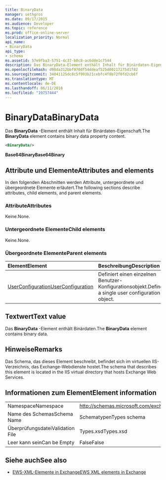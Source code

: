 ```yaml
---
title: BinaryData
manager: sethgros
ms.date: 09/17/2015
ms.audience: Developer
ms.topic: reference
ms.prod: office-online-server
localization_priority: Normal
api_name:
- BinaryData
api_type:
- schema
ms.assetid: 57e9fba3-5751-4c37-b0c8-ac6dde1c7544
description: Das BinaryData-Element enthält Inhalt für Binärdaten-Eigenschaft.
ms.openlocfilehash: d98da312bbf970df54ddeaf525d00217275d1f82
ms.sourcegitcommit: 34041125dc8c5f993b21cebfc4f8b72f0fd2cb6f
ms.translationtype: MT
ms.contentlocale: de-DE
ms.lasthandoff: 06/11/2018
ms.locfileid: "19757444"
---
```

# <a name="binarydata"></a><span data-ttu-id="4174d-103">BinaryData</span><span class="sxs-lookup"><span data-stu-id="4174d-103">BinaryData</span></span>

<span data-ttu-id="4174d-104">Das **BinaryData** -Element enthält Inhalt für Binärdaten-Eigenschaft.</span><span class="sxs-lookup"><span data-stu-id="4174d-104">The **BinaryData** element contains binary data property content.</span></span> 
  
```xml
<BinaryData/>
```

 <span data-ttu-id="4174d-105">**Base64Binary**</span><span class="sxs-lookup"><span data-stu-id="4174d-105">**Base64Binary**</span></span>
## <a name="attributes-and-elements"></a><span data-ttu-id="4174d-106">Attribute und Elemente</span><span class="sxs-lookup"><span data-stu-id="4174d-106">Attributes and elements</span></span>

<span data-ttu-id="4174d-107">In den folgenden Abschnitten werden Attribute, untergeordnete und übergeordnete Elemente erläutert.</span><span class="sxs-lookup"><span data-stu-id="4174d-107">The following sections describe attributes, child elements, and parent elements.</span></span>
  
### <a name="attributes"></a><span data-ttu-id="4174d-108">Attribute</span><span class="sxs-lookup"><span data-stu-id="4174d-108">Attributes</span></span>

<span data-ttu-id="4174d-109">Keine.</span><span class="sxs-lookup"><span data-stu-id="4174d-109">None.</span></span>
  
### <a name="child-elements"></a><span data-ttu-id="4174d-110">Untergeordnete Elemente</span><span class="sxs-lookup"><span data-stu-id="4174d-110">Child elements</span></span>

<span data-ttu-id="4174d-111">Keine.</span><span class="sxs-lookup"><span data-stu-id="4174d-111">None.</span></span>
  
### <a name="parent-elements"></a><span data-ttu-id="4174d-112">Übergeordnete Elemente</span><span class="sxs-lookup"><span data-stu-id="4174d-112">Parent elements</span></span>

|<span data-ttu-id="4174d-113">**Element**</span><span class="sxs-lookup"><span data-stu-id="4174d-113">**Element**</span></span>|<span data-ttu-id="4174d-114">**Beschreibung**</span><span class="sxs-lookup"><span data-stu-id="4174d-114">**Description**</span></span>|
|:-----|:-----|
|[<span data-ttu-id="4174d-115">UserConfiguration</span><span class="sxs-lookup"><span data-stu-id="4174d-115">UserConfiguration</span></span>](userconfiguration.md) <br/> |<span data-ttu-id="4174d-116">Definiert einen einzelnen Benutzer-Konfigurationsobjekt.</span><span class="sxs-lookup"><span data-stu-id="4174d-116">Defines a single user configuration object.</span></span>  <br/> |
   
## <a name="text-value"></a><span data-ttu-id="4174d-117">Textwert</span><span class="sxs-lookup"><span data-stu-id="4174d-117">Text value</span></span>

<span data-ttu-id="4174d-118">Das **BinaryData** -Element enthält Binärdaten.</span><span class="sxs-lookup"><span data-stu-id="4174d-118">The **BinaryData** element contains binary data.</span></span> 
  
## <a name="remarks"></a><span data-ttu-id="4174d-119">Hinweise</span><span class="sxs-lookup"><span data-stu-id="4174d-119">Remarks</span></span>

<span data-ttu-id="4174d-120">Das Schema, das dieses Element beschreibt, befindet sich im virtuellen IIS-Verzeichnis, das Exchange-Webdienste hostet.</span><span class="sxs-lookup"><span data-stu-id="4174d-120">The schema that describes this element is located in the IIS virtual directory that hosts Exchange Web Services.</span></span>
  
## <a name="element-information"></a><span data-ttu-id="4174d-121">Informationen zum Element</span><span class="sxs-lookup"><span data-stu-id="4174d-121">Element information</span></span>

|||
|:-----|:-----|
|<span data-ttu-id="4174d-122">Namespace</span><span class="sxs-lookup"><span data-stu-id="4174d-122">Namespace</span></span>  <br/> |http://schemas.microsoft.com/exchange/services/2006/types  <br/> |
|<span data-ttu-id="4174d-123">Name des Schemas</span><span class="sxs-lookup"><span data-stu-id="4174d-123">Schema Name</span></span>  <br/> |<span data-ttu-id="4174d-124">Schematypen</span><span class="sxs-lookup"><span data-stu-id="4174d-124">Types schema</span></span>  <br/> |
|<span data-ttu-id="4174d-125">Überprüfungsdatei</span><span class="sxs-lookup"><span data-stu-id="4174d-125">Validation File</span></span>  <br/> |<span data-ttu-id="4174d-126">Types.xsd</span><span class="sxs-lookup"><span data-stu-id="4174d-126">Types.xsd</span></span>  <br/> |
|<span data-ttu-id="4174d-127">Leer kann sein</span><span class="sxs-lookup"><span data-stu-id="4174d-127">Can be Empty</span></span>  <br/> |<span data-ttu-id="4174d-128">False</span><span class="sxs-lookup"><span data-stu-id="4174d-128">False</span></span>  <br/> |
   
## <a name="see-also"></a><span data-ttu-id="4174d-129">Siehe auch</span><span class="sxs-lookup"><span data-stu-id="4174d-129">See also</span></span>



- [<span data-ttu-id="4174d-130">EWS-XML-Elemente in Exchange</span><span class="sxs-lookup"><span data-stu-id="4174d-130">EWS XML elements in Exchange</span></span>](ews-xml-elements-in-exchange.md)

